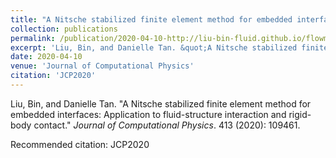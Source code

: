 ```yaml
---
title: "A Nitsche stabilized finite element method for embedded interfaces: Application to fluid-structure interaction and rigid-body contact"
collection: publications
permalink: /publication/2020-04-10-http://liu-bin-fluid.github.io/flowmatrix.github.io/files/JCP2020.pdf
excerpt: 'Liu, Bin, and Danielle Tan. &quot;A Nitsche stabilized finite element method for embedded interfaces: Application to fluid-structure interaction and rigid-body contact.&quot; <i>Journal of Computational Physics</i>.  413 (2020): 109461.'
date: 2020-04-10
venue: 'Journal of Computational Physics'
citation: 'JCP2020'
---
```

Liu, Bin, and Danielle Tan. &quot;A Nitsche stabilized finite element method for embedded interfaces: Application to fluid-structure interaction and rigid-body contact.&quot; <i>Journal of Computational Physics</i>.  413 (2020): 109461.

Recommended citation: JCP2020